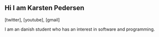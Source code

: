 <h2 align="left">Hi I am Karsten Pedersen</h2>
[twitter], [youtube], [gmail]
<p>I am an danish student who has an interest in software and programming.</p>

[twitter]: https://twitter.com/KarstenFinderup
[youtube]: https://www.youtube.com/channel/UCPUSU_U5RsqrcPoNHDKsWEg
[gmail]: https://mail.google.com/mail/?view=cm&fs=1&to=contactkarstenpedersen@gmail.com
